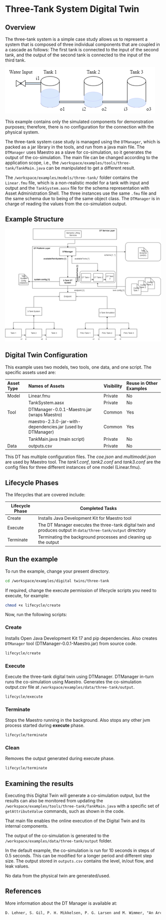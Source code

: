 # Three-Tank System Digital Twin

## Overview

The three-tank system is a simple case study allows us to represent a system that is composed of three individual components that are coupled in a cascade as follows: The first tank is connected to the input of the second tank, and the output of the second tank is connected to the input of the third tank.

![Three-tank graphical representation](three-tank_graphical_representation.png)

This example contains only the simulated components for demonstration purposes; therefore, there is no configuration for the connection with the physical system.

The three-tank system case study is managed using the ```DTManager```, which is packed as a jar library in the tools, and run from a java main file.
The ```DTManager``` uses Maestro as a slave for co-simulation, so it generates the output of the co-simulation.
The main file can be changed according to the application scope, i.e., the ```/workspace/examples/tools/three-tank/TankMain.java``` can be manipulated to get a different result.

The ```/workspace/examples/models/three-tank/``` folder contains the ```Linear.fmu``` file, which is a non-realistic model for a tank with input and output and the ```TankSystem.aasx``` file for the schema representation with Asset Administration Shell.
The three instances use the same ```.fmu``` file and the same schema due to being of the same object class.
The ```DTManager``` is in charge of reading the values from the co-simulation output.

## Example Structure

![Three-tank system architecture with DT Manager](threeTankRepresentation_GitHub.png)


## Digital Twin Configuration

This example uses two models, two tools, one data, and one script. The specific assets used are:

| Asset Type | Names of Assets | Visibility | Reuse in Other Examples |
|:---|:---|:---|:---|
| Model | Linear.fmu | Private | No |
|  | TankSystem.aasx | Private | No |
| Tool | DTManager-0.0.1-Maestro.jar (wraps Maestro) | Common | Yes |
|  | maestro-2.3.0-jar-with-dependencies.jar (used by DTManager) | Common | Yes |
|  | TankMain.java (main script) | Private | No |
| Data | outputs.csv | Private | No |


This DT has multiple configuration files. The _coe.json_ and _multimodel.json_ are used by Maestro tool. The _tank1.conf_, _tank2.conf_ and _tank3.conf_ are the config files for three different instances of one model (Linear.fmu).


## Lifecycle Phases

The lifecycles that are covered include:

| Lifecycle Phase    | Completed Tasks |
| --------- | ------- |
| Create    | Installs Java Development Kit for Maestro tool                                                                    |
| Execute   | The DT Manager executes the three-tank digital twin and produces output in ```data/three-tank/output``` directory |
| Terminate | Terminating the background processes and cleaning up the output                                                   |


## Run the example

To run the example, change your present directory.

```bash
cd /workspace/examples/digital twins/three-tank
```

If required, change the execute permission of lifecycle scripts
you need to execute, for example:

```bash
chmod +x lifecycle/create
```

Now, run the following scripts:

### Create

Installs Open Java Development Kit 17 and pip dependencies.
Also creates ```DTManager``` tool (DTManager-0.0.1-Maestro.jar) from source code.

```bash
lifecycle/create
```

### Execute

Execute the three-tank digital twin using DTManager. DTManager in-turn runs
the co-simulation using Maestro. Generates the co-simulation output.csv file
at `/workspace/examples/data/three-tank/output`.

```bash
lifecycle/execute
```

### Terminate

Stops the Maestro running in the background. Also stops any other
jvm process started during **execute** phase.

```bash
lifecycle/terminate
```

### Clean

Removes the output generated during execute phase.

```bash
lifecycle/terminate
```

## Examining the results

Executing this Digital Twin will generate a co-simulation output, but the results can also be monitored from updating the ```/workspace/examples/tools/three-tank/TankMain.java``` with a specific set of ```getAttributeValue``` commands, such as shown in the code.

That main file enables the online execution of the Digital Twin and its internal components.

The output of the co-simulation is generated to the ```/workspace/examples/data/three-tank/output``` folder.

In the default example, the co-simulation is run for 10 seconds in steps of 0.5 seconds.
This can be modified for a longer period and different step size.
The output stored in ```outputs.csv``` contains the level, in/out flow, and leak values.

No data from the physical twin are generated/used.


## References

More information about the DT Manager is available at:

```txt
D. Lehner, S. Gil, P. H. Mikkelsen, P. G. Larsen and M. Wimmer, "An Architectural Extension for Digital Twin Platforms to Leverage Behavioral Models," 2023 IEEE 19th International Conference on Automation Science and Engineering (CASE), Auckland, New Zealand, 2023, pp. 1-8, doi: 10.1109/CASE56687.2023.10260417.
```
